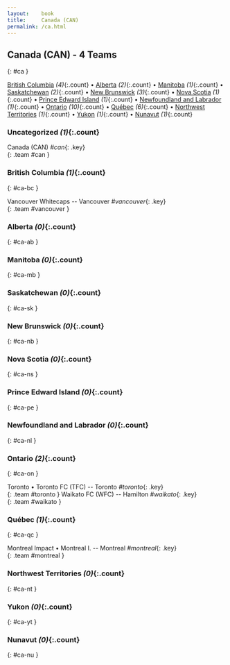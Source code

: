```yaml
---
layout:    book
title:     Canada (CAN)
permalink: /ca.html
---
```


## Canada (CAN) - 4 Teams
{: #ca }






[British Columbia](#ca-bc) _(4)_{:.count} • [Alberta](#ca-ab) _(2)_{:.count} • [Manitoba](#ca-mb) _(1)_{:.count} • [Saskatchewan](#ca-sk) _(2)_{:.count} • [New Brunswick](#ca-nb) _(3)_{:.count} • [Nova Scotia](#ca-ns) _(1)_{:.count} • [Prince Edward Island](#ca-pe) _(1)_{:.count} • [Newfoundland and Labrador](#ca-nl) _(1)_{:.count} • [Ontario](#ca-on) _(10)_{:.count} • [Québec](#ca-qc) _(6)_{:.count} • [Northwest Territories](#ca-nt) _(1)_{:.count} • [Yukon](#ca-yt) _(1)_{:.count} • [Nunavut](#ca-nu) _(1)_{:.count}


### Uncategorized _(1)_{:.count}

Canada  (CAN)  _#can_{: .key} <br>
{: .team #can }



### British Columbia _(1)_{:.count}
{: #ca-bc }





<div class='columns3' markdown='1'>

Vancouver Whitecaps   -- Vancouver _#vancouver_{: .key} <br>
{: .team #vancouver }

</div>



### Alberta _(0)_{:.count}
{: #ca-ab }





<div class='columns3' markdown='1'>


</div>



### Manitoba _(0)_{:.count}
{: #ca-mb }





<div class='columns3' markdown='1'>


</div>



### Saskatchewan _(0)_{:.count}
{: #ca-sk }





<div class='columns3' markdown='1'>


</div>



### New Brunswick _(0)_{:.count}
{: #ca-nb }





<div class='columns3' markdown='1'>


</div>



### Nova Scotia _(0)_{:.count}
{: #ca-ns }





<div class='columns3' markdown='1'>


</div>



### Prince Edward Island _(0)_{:.count}
{: #ca-pe }





<div class='columns3' markdown='1'>


</div>



### Newfoundland and Labrador _(0)_{:.count}
{: #ca-nl }





<div class='columns3' markdown='1'>


</div>



### Ontario _(2)_{:.count}
{: #ca-on }





<div class='columns3' markdown='1'>

Toronto • Toronto FC  (TFC)  -- Toronto _#toronto_{: .key} <br>
{: .team #toronto }
Waikato FC  (WFC)  -- Hamilton _#waikato_{: .key} <br>
{: .team #waikato }

</div>



### Québec _(1)_{:.count}
{: #ca-qc }





<div class='columns3' markdown='1'>

Montreal Impact • Montreal I.   -- Montreal _#montreal_{: .key} <br>
{: .team #montreal }

</div>



### Northwest Territories _(0)_{:.count}
{: #ca-nt }





<div class='columns3' markdown='1'>


</div>



### Yukon _(0)_{:.count}
{: #ca-yt }





<div class='columns3' markdown='1'>


</div>



### Nunavut _(0)_{:.count}
{: #ca-nu }





<div class='columns3' markdown='1'>


</div>


 
